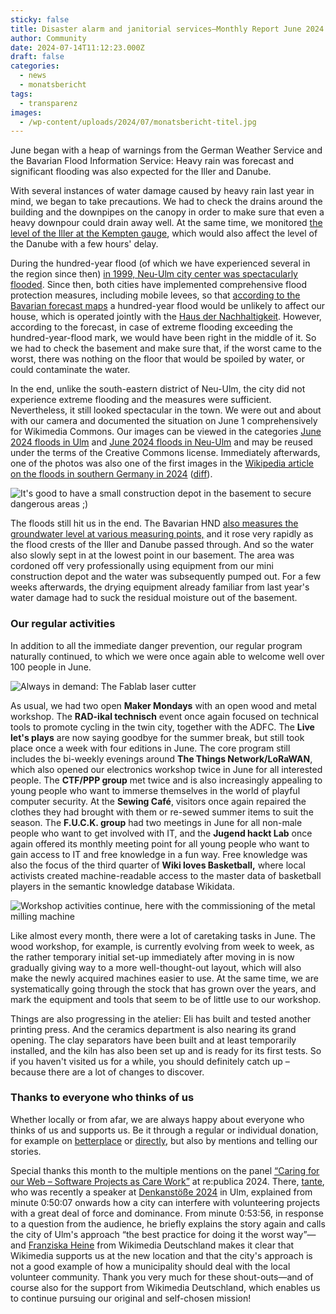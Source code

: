 ```yaml
---
sticky: false
title: Disaster alarm and janitorial services—Monthly Report June 2024
author: Community
date: 2024-07-14T11:12:23.000Z
draft: false
categories:
  - news
  - monatsbericht
tags:
  - transparenz
images: 
  - /wp-content/uploads/2024/07/monatsbericht-titel.jpg
---
```


June began with a heap of warnings from the German Weather Service and the Bavarian Flood Information Service:
Heavy rain was forecast and significant flooding was also expected for the Iller and Danube.

With several instances of water damage caused by heavy rain last year in mind, we began to take precautions.
We had to check the drains around the building and the downpipes on the canopy in order to make sure that even a heavy downpour could drain away well.
At the same time, we monitored [the level of the Iller at the Kempten gauge](https://www.hnd.bayern.de/pegel/iller_lech/kempten-11402001), which would also affect the level of the Danube with a few hours' delay.

During the hundred-year flood (of which we have experienced several in the region since then) [in 1999, Neu-Ulm city center was spectacularly flooded](https://www.swr.de/swraktuell/baden-wuerttemberg/ulm/rueckblick-hochwasser-pfingsten-1999-neu-ulm-100.html).
Since then, both cities have implemented comprehensive flood protection measures, including mobile levees, so that [according to the Bavarian forecast maps](https://www.lfu.bayern.de/wasser/hw_ue_gebiete/info_uegef_gebiete_uab/index.htm) a hundred-year flood would be unlikely to affect our house, which is operated jointly with the [Haus der Nachhaltigkeit](https://www.h-d-n.org/).
However, according to the forecast, in case of extreme flooding exceeding the hundred-year-flood mark, we would have been right in the middle of it.
So we had to check the basement and make sure that, if the worst came to the worst, there was nothing on the floor that would be spoiled by water, or could contaminate the water.

In the end, unlike the south-eastern district of Neu-Ulm, the city did not experience extreme flooding and the measures were sufficient.
Nevertheless, it still looked spectacular in the town.
We were out and about with our camera and documented the situation on June 1 comprehensively for Wikimedia Commons.
Our images can be viewed in the categories [June 2024 floods in Ulm](https://commons.wikimedia.org/wiki/Category:June_2024_floods_in_Ulm) and [June 2024 floods in Neu-Ulm](https://commons.wikimedia.org/wiki/Category:June_2024_floods_in_Neu-Ulm) and may be reused under the terms of the Creative Commons license.
Immediately afterwards, one of the photos was also one of the first images in the [Wikipedia article on the floods in southern Germany in 2024](https://de.wikipedia.org/wiki/Hochwasser_in_S%C3%BCddeutschland_2024) ([diff](https://de.wikipedia.org/w/index.php?title=Hochwasser_in_S%C3%BCddeutschland_2024&diff=prev&oldid=245561888)).

![It's good to have a small construction depot in the basement to secure dangerous areas ;)](/wp-content/uploads/2024/07/monatsbericht-bauhof.jpg)

The floods still hit us in the end. The Bavarian HND [also measures the groundwater level at various measuring points,](https://www.hnd.bayern.de/grundwasser) and it rose very rapidly as the flood crests of the Iller and Danube passed through.
And so the water also slowly sept in at the lowest point in our basement.
The area was cordoned off very professionally using equipment from our mini construction depot and the water was subsequently pumped out.
For a few weeks afterwards, the drying equipment already familiar from last year's water damage had to suck the residual moisture out of the basement.

### Our regular activities

In addition to all the immediate danger prevention, our regular program naturally continued, to which we were once again able to welcome well over 100 people in June.

![Always in demand: The Fablab laser cutter](/wp-content/uploads/2024/07/monatsbericht-maker.jpg)

As usual, we had two open **Maker Mondays** with an open wood and metal workshop.
The **RAD-ikal technisch** event once again focused on technical tools to promote cycling in the twin city, together with the ADFC.
The **Live let's plays** are now saying goodbye for the summer break, but still took place once a week with four editions in June.
The core program still includes the bi-weekly evenings around **The Things Network/LoRaWAN**, which also opened our electronics workshop twice in June for all interested people.
The **CTF/PPP group** met twice and is also increasingly appealing to young people who want to immerse themselves in the world of playful computer security.
At the **Sewing Café**, visitors once again repaired the clothes they had brought with them or re-sewed summer items to suit the season.
The **F.U.C.K. group** had two meetings in June for all non-male people who want to get involved with IT, and the **Jugend hackt Lab** once again offered its monthly meeting point for all young people who want to gain access to IT and free knowledge in a fun way.
Free knowledge was also the focus of the third quarter of **Wiki loves Basketball,** where local activists created machine-readable access to the master data of basketball players in the semantic knowledge database Wikidata.

![Workshop activities continue, here with the commissioning of the metal milling machine](/wp-content/uploads/2024/07/monthly-report-workshop.jpg)

Like almost every month, there were a lot of caretaking tasks in June.
The wood workshop, for example, is currently evolving from week to week, as the rather temporary initial set-up immediately after moving in is now gradually giving way to a more well-thought-out layout, which will also make the newly acquired machines easier to use.
At the same time, we are systematically going through the stock that has grown over the years, and mark the equipment and tools that seem to be of little use to our workshop.

Things are also progressing in the atelier: Eli has built and tested another printing press.
And the ceramics department is also nearing its grand opening.
The clay separators have been built and at least temporarily installed, and the kiln has also been set up and is ready for its first tests.
So if you haven't visited us for a while, you should definitely catch up – because there are a lot of changes to discover.

### Thanks to everyone who thinks of us

Whether locally or from afar, we are always happy about everyone who thinks of us and supports us.
Be it through a regular or individual donation, for example on [betterplace](https://www.betterplace.org/de/projects/85727-das-temporaerhaus-gestaltet-selbstbestimmte-stadtentwicklung-mit) or [directly](https://temporaerhaus.de/spenden/), but also by mentions and telling our stories.

Special thanks this month to the multiple mentions on the panel [“Caring for our Web – Software Projects as Care Work”](http://cdn.re-publica.com/de/session/caring-our-web-software-projekte-als-care-work-0) at re:publica 2024.
There, [tante](https://tante.cc/), who was recently a speaker at [Denkanstöße 2024](https://ulmer-denkanstoesse.de/juergen-geuter/) in Ulm, explained from minute 0:50:07 onwards how a city can interfere with volunteering projects with a great deal of force and dominance.
From minute 0:53:56, in response to a question from the audience, he briefly explains the story again and calls the city of Ulm's approach “the best practice for doing it the worst way”—and [Franziska Heine](https://de.wikipedia.org/wiki/Franziska_Heine) from Wikimedia Deutschland makes it clear that Wikimedia supports us at the new location and that the city's approach is not a good example of how a municipality should deal with the local volunteer community.
Thank you very much for these shout-outs—and of course also for the support from Wikimedia Deutschland, which enables us to continue pursuing our original and self-chosen mission!
